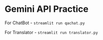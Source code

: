 # Gemini API Practice

For ChatBot - ```streamlit run qachat.py```

For Translator - ```streamlit run translator.py```
